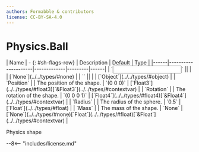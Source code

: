 ```yaml
---
authors: Formabble & contributors
license: CC-BY-SA-4.0
---
```



# Physics.Ball

<div class="sh-parameters" markdown="1">
| Name | - {: #sh-flags-row} | Description | Default | Type |
|------|---------------------|-------------|---------|------|
| `<input>` || | | [`None`](../../types/#none) |
| `<output>` || | | [`Object`](../../types/#object) |
| `Position` |  | The position of the shape. | `(0 0 0)` | [`Float3`](../../types/#float3)[`&Float3`](../../types/#contextvar) |
| `Rotation` |  | The rotation of the shape. | `(0 0 0 1)` | [`Float4`](../../types/#float4)[`&Float4`](../../types/#contextvar) |
| `Radius` |  | The radius of the sphere. | `0.5` | [`Float`](../../types/#float) |
| `Mass` |  | The mass of the shape. | `None` | [`None`](../../types/#none)[`Float`](../../types/#float)[`&Float`](../../types/#contextvar) |

</div>

Physics shape

--8<-- "includes/license.md"

